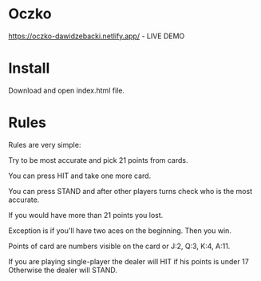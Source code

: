 # Oczko

https://oczko-dawidzebacki.netlify.app/ - LIVE DEMO

# Install

Download and open index.html file.

# Rules

Rules are very simple:

Try to be most accurate and pick 21 points from cards.

You can press HIT and take one more card.

You can press STAND and after other players turns check who is the most accurate.

If you would have more than 21 points you lost.

Exception is if you'll have two aces on the beginning. Then you win.

Points of card are numbers visible on the card or J:2, Q:3, K:4, A:11.

If you are playing single-player the dealer will HIT if his points is under 17 Otherwise the dealer will STAND.
